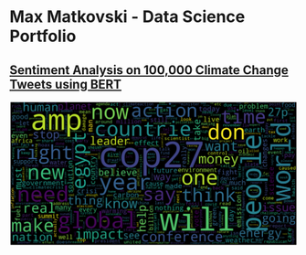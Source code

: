 # Max Matkovski - Data Science Portfolio

## [Sentiment Analysis on 100,000 Climate Change Tweets using BERT](https://github.com/maxmatkovski/NLP)


![](Images/NLP-Word-Cloud.png)